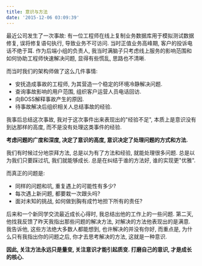 ```yaml
---
title: 意识与方法
date: '2015-12-06 03:09:39'
---
```



最近公司发生了一次事故: 有一位工程师在线上复制业务数据库用于模拟测试数据修复, 误将修复语句执行, 导致业务不可访问. 当时正值业务高峰期, 客户的投诉电话不绝于耳. 作为后端小组的负责人, 我当时满脑子只考虑线上服务的影响范围和如何协助工程师快速解决问题, 显得有些慌乱, 思路也不清晰.

而当时我们的架构师做了这么几件事情:

- 安抚造成事故的工程师, 为其营造一个稳定的环境冷静解决问题.
- 查询事故影响的用户范围, 组织客户运营人员电话回访.
- 向BOSS解释事故产生的原因.
- 待事故解决后组织相关人总结事故的经验.

我事后总结这次事故, 我对于这次事件出来表现出的"经验不足", 本质上是意识没有到达那样的高度, 而不是没有处理这类事件的经验.

**考虑问题的广度和深度, 决定了意识的高度, 意识决定了处理问题的方式和方法.**

我们有时候过分地崇拜方法, 总是以为有了方法和经验, 就能处理很多问题. 总是以为我们只要踩过坑, 我们就能够成长. 总是在纠结于谁的方法好, 谁的实现更"优雅".

而真正的问题是:

- 同样的问题和坑, 重复遇上的可能性有多少?
- 每次遇上新问题, 都要栽一次跟头吗?
- 面对未知的挑战, 如何做到胸有成竹地担下所有的责任?

后来和一个新同学交流最近成长心得时, 我总结出他的工作上的一些问题. 第二天, 他找我反馈了昨天我指出那些问题的解决方法, 对解决的方法他表现出的是满意. 我告诉他, 这些方法绝大多数人都能想到, 也许解决的并没有你好, 而重点是, 为什么只有我指出你的问题之后, 你才去思考解决的方法, 这就是一种意识.

**因此, 关注方法永远只是量变, 关注意识才能引起质变. 打磨自己的意识, 才是成长的核心.**